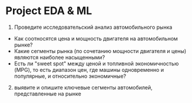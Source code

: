 # Project EDA & ML 
1) Проведите исследовательский анализ автомобильного рынка
- Как соотносятся цена и мощность двигателя на автомобильном рынке?
- Какие сегменты рынка (по сочетанию мощности двигателя и цены) являются наиболее насыщенными?
- Есть ли "sweet spot" между ценой и топливной экономичностью (MPG), то есть диапазон цен, где машины одновременно и популярные, и относительно экономичные?

2) выявите и опишите ключевые сегменты автомобилей, представленные на рынке

